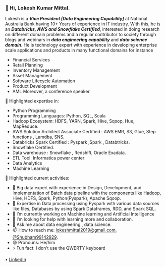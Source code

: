 ### 👋 Hi, Lokesh Kumar Mittal.

Lokesh is a ***Vice President [Data Engineering Capability]*** at National Australia Bank having 10+ Years of experience in IT industry. With this, he is an ***Databricks, AWS and Snowflake Certified***, interested in doing research on different domain problems and a regular contributor to society through blogs and webinars in ***data engineering capability*** and ***data science domain***. He is technology expert with experience in developing enterprise scale applications and products in many functional domains for instance 
- Financial Services 
- Retail Planning
- Inventory Management
- Asset Management
- Software Lifecycle Automation
- Product Development
- AML 
 Moreover, a conference speaker.
  

📌 Highlighted expertise in:
- Python Programming
- Programming Languages: Python, SQL, Scala
- Hadoop Ecosystem: HDFS, YARN, Spark, Hive, Sqoop, Hue, MapReduce.
- AWS Solution Architect Associate Certified : AWS EMR, S3, Glue, Step functions , Lamdba, SNS.
- Databricks Spark Certified : Pyspark ,Spark , Databtricks. 
- Snowflake Certified.
- Data warehouse : Snowflake , Redshift, Oracle Exadata.
- ETL Tool: Informatica power center
- Data Analytics
- Machine Learning


📌 Highlighted current activities:
- 🌱 Big data expert with experience in Design, Development, and Implementation of Batch data pipeline with the components like Hadoop, Hive, HDFS, Spark, Python(Pyspark),        Apache Sqoop.
- 👯 Expertise in Data processing using Pyspark with various data sources like files, Databases by using Spark Dataframes, RDD, and Spark SQL.
- 🔭 I’m currently working on Machine learning and Artificial Intelligence
- 🤔 I’m looking for help with learning more and collaboration.
- 💬 Ask me about data engineering , data science.
- 📫 How to reach me: [lokeshmittal2019@gmail.com](lokeshmittal2019@gmail.com), [@Shubham99142929](https://twitter.com/Shubham99142929).
- 😄 Pronouns: He/him
- ⚡ Fun fact: I don't use the QWERTY keyboard

 • [LinkedIn](https://www.linkedin.com/in/lokesh-mittal-402ba751/) 

